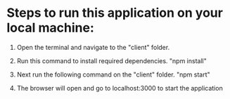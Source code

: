 # Steps to run this application on your local machine:

1. Open the terminal and navigate to the "client" folder.

2. Run this command to install required dependencies.
   "npm install"

3. Next run the following command on the "client" folder.
   "npm start"

4. The browser will open and go to localhost:3000 to start the application
